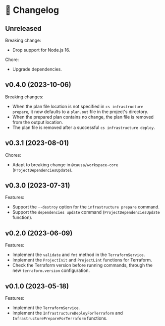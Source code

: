 # 🔖 Changelog

## Unreleased

Breaking change:

- Drop support for Node.js 16.

Chore:

- Upgrade dependencies.

## v0.4.0 (2023-10-06)

Breaking changes:

- When the plan file location is not specified in `cs infrastructure prepare`, it now defaults to a `plan.out` file in the project's directory.
- When the prepared plan contains no change, the plan file is removed from the output location.
- The plan file is removed after a successful `cs infrastructure deploy`.

## v0.3.1 (2023-08-01)

Chores:

- Adapt to breaking change in `@causa/workspace-core` (`ProjectDependenciesUpdate`).

## v0.3.0 (2023-07-31)

Features:

- Support the `--destroy` option for the `infrastructure prepare` command.
- Support the `dependencies update` command (`ProjectDependenciesUpdate` function).

## v0.2.0 (2023-06-09)

Features:

- Implement the `validate` and `fmt` method in the `TerraformService`.
- Implement the `ProjectInit` and `ProjectLint` functions for Terraform.
- Check the Terraform version before running commands, through the new `terraform.version` configuration.

## v0.1.0 (2023-05-18)

Features:

- Implement the `TerraformService`.
- Implement the `InfrastructureDeployForTerraform` and `InfrastructurePrepareForTerraform` functions.

